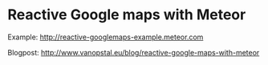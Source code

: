 Reactive Google maps with Meteor
==============

Example: http://reactive-googlemaps-example.meteor.com

Blogpost: http://www.vanopstal.eu/blog/reactive-google-maps-with-meteor
